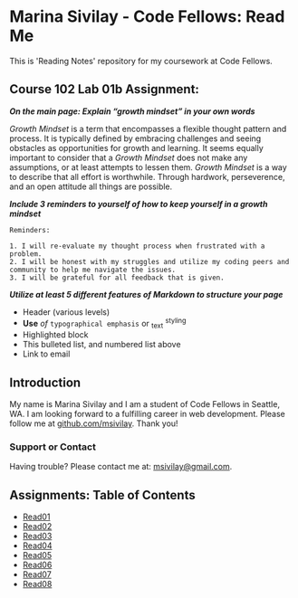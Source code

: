 # Marina Sivilay - Code Fellows: Read Me
This is 'Reading Notes' repository for my coursework at Code Fellows.

## Course 102 Lab 01b Assignment:


**_On the main page:
Explain “growth mindset” in your own words_**

_Growth Mindset_ is a term that encompasses a flexible thought pattern and process. It is typically defined by embracing challenges and seeing obstacles as opportunities for growth and learning. It seems equally important to consider that a _Growth Mindset_ does not make any assumptions, or at least attempts to lessen them. _Growth Mindset_ is a way to describe that all effort is worthwhile. Through hardwork, perseverence, and an open attitude all things are possible.


**_Include 3 reminders to yourself of how to keep yourself in a growth mindset_**
```
Reminders:

1. I will re-evaluate my thought process when frustrated with a problem.
2. I will be honest with my struggles and utilize my coding peers and community to help me navigate the issues.
3. I will be grateful for all feedback that is given.
```

**_Utilize at least 5 different features of Markdown to structure your page_**
- Header (various levels)
- **Use** _of_ `typographical emphasis` or <sub>text</sub> <sup>styling</sup>
- Highlighted block
- This bulleted list, and numbered list above
- Link to email
<!-- - Use of a hidden comment :wink: -->

## Introduction
My name is Marina Sivilay and I am a student of Code Fellows in Seattle, WA. I am looking forward to a fulfilling career in web development.
Please follow me at [github.com/msivilay](https://www.github.com/msivilay). Thank you! 

### Support or Contact

Having trouble? Please contact me at: [msivilay@gmail.com](mailto:msivilay@gmail.com).

## Assignments: Table of Contents
- [Read01](read01.html)
- [Read02](read02.html)
- [Read03](read03.html)
- [Read04](read04.html)
- [Read05](read05.html)
- [Read06](read06.html)
- [Read07](read07.html)
- [Read08](read08.html)
